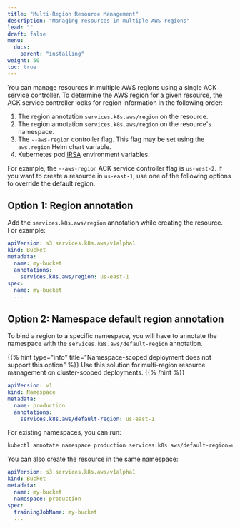 ```yaml
---
title: "Multi-Region Resource Management"
description: "Managing resources in multiple AWS regions"
lead: ""
draft: false
menu: 
  docs:
    parent: "installing"
weight: 50
toc: true
---
```


You can manage resources in multiple AWS regions using a single ACK service controller. To determine the AWS region for a given resource, the ACK service controller looks for region information in the following order:

  1. The region annotation `services.k8s.aws/region` on the resource.
  2. The region annotation `services.k8s.aws/region` on the resource's namespace.
  3. The `--aws-region` controller flag. This flag may be set using the `aws.region` Helm chart variable.
  4. Kubernetes pod [IRSA](https://aws-controllers-k8s.github.io/community/docs/user-docs/irsa/) environment variables.

For example, the `--aws-region` ACK service controller flag is `us-west-2`. If you want to create a resource in `us-east-1`, use one of the following options to override the default region.

## Option 1: Region annotation

Add the `services.k8s.aws/region` annotation while creating the resource. For example:

```yaml {linenos=table,hl_lines=["5-6"],linenostart=27}
apiVersion: s3.services.k8s.aws/v1alpha1
kind: Bucket
metadata:
  name: my-bucket
  annotations:
    services.k8s.aws/region: us-east-1
spec:
  name: my-bucket
  ...
```

## Option 2: Namespace default region annotation

To bind a region to a specific namespace, you will have to annotate the namespace with the `services.k8s.aws/default-region` annotation.

{{% hint type="info" title="Namespace-scoped deployment does not support this option" %}}
Use this solution for multi-region resource management on cluster-scoped deployments.
{{% /hint %}}

```yaml {linenos=table,hl_lines=["5-6"],linenostart=47}
apiVersion: v1
kind: Namespace
metadata:
  name: production
  annotations:
    services.k8s.aws/default-region: us-east-1
```

For existing namespaces, you can run:

```bash
kubectl annotate namespace production services.k8s.aws/default-region=us-east-1
```

You can also create the resource in the same namespace:

```yaml
apiVersion: s3.services.k8s.aws/v1alpha1
kind: Bucket
metadata:
  name: my-bucket
  namespace: production
spec:
  trainingJobName: my-bucket
  ...
```